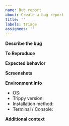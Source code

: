 ```yaml
---
name: Bug report
about: Create a bug report
title: ''
labels: triage
assignees: ''
---
```


**Describe the bug**

<!-- A description of what the bug is. -->

**To Reproduce**

<!-- A description of the steps to reproduce the behavior including the full `trip` or `trip.exe` command line. -->

**Expected behavior**

<!-- A description of what you expected to happen. -->

**Screenshots**

<!-- If applicable, add screenshots to help explain your problem. -->

**Environment Info**

- OS: <!-- e.g. Linux, Windows 11, MacOS -->
- Trippy version: <!-- the output of `trip -V` -->
- Installation method: <!-- e.g. `brew`, `winget`, `cargo` -->
- Terminal / Console: <!-- If you are not sure you can use "About" or, "Help" on the terminal window to gather the requested information. e.g. `iTerm2`, `cmd.exe`, `PowerShell`, 'GNOME Terminal' -->

**Additional context**

<!-- Add any other context about the problem here. -->
